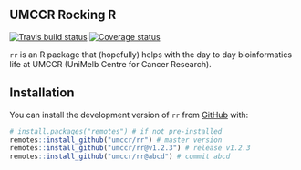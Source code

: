 
## UMCCR Rocking R

[![Travis build
status](https://travis-ci.org/umccr/rr.svg?branch=master)](https://travis-ci.org/umccr/rr)
[![Coverage
status](https://codecov.io/gh/umccr/rr/branch/master/graph/badge.svg)](https://codecov.io/github/umccr/rr?branch=master)

`rr` is an R package that (hopefully) helps with the day to day
bioinformatics life at UMCCR (UniMelb Centre for Cancer Research).

## Installation

You can install the development version of `rr` from
[GitHub](https://github.com/umccr/rr) with:

``` r
# install.packages("remotes") # if not pre-installed
remotes::install_github("umccr/rr") # master version
remotes::install_github("umccr/rr@v1.2.3") # release v1.2.3
remotes::install_github("umccr/rr@abcd") # commit abcd
```
